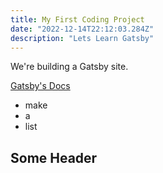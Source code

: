 ```yaml
---
title: My First Coding Project
date: "2022-12-14T22:12:03.284Z"
description: "Lets Learn Gatsby"
---
```


We're building a Gatsby site.

[Gatsby's Docs](https://www.gatsbyjs.org)

- make
- a
- list

## Some Header
